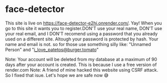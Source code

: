 # face-detector
This site is live on https://face-detector-e2hi.onrender.com/. Yay! When you go to this site it wants you to register.DON'T use your real name, DON'T use your real email, and I DON'T recomend using a password that you already used on a different site. Altough your password is protected by hash. Your name and email is not. so for those use something silly like: "Unnamed Person" and "i_love_patetos@burger.tomato"

Note: Your account will be deleted from my database at a maximum of 90 days after your account is created. This is because I use a free version of render.com
Note: A friend of mine hacked this website using CSRF attack. So I fixed that isue. Let's hope we are safe now 😅
